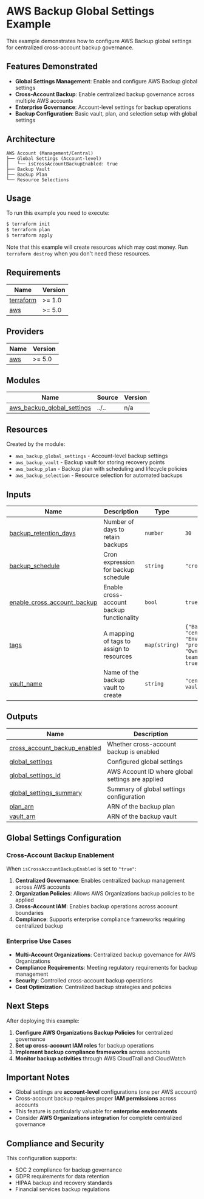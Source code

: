 # AWS Backup Global Settings Example

This example demonstrates how to configure AWS Backup global settings for centralized cross-account backup governance.

## Features Demonstrated

- **Global Settings Management**: Enable and configure AWS Backup global settings
- **Cross-Account Backup**: Enable centralized backup governance across multiple AWS accounts
- **Enterprise Governance**: Account-level settings for backup operations
- **Backup Configuration**: Basic vault, plan, and selection setup with global settings

## Architecture

```
AWS Account (Management/Central)
├── Global Settings (Account-level)
│   └── isCrossAccountBackupEnabled: true
├── Backup Vault
├── Backup Plan
└── Resource Selections
```

## Usage

To run this example you need to execute:

```bash
$ terraform init
$ terraform plan
$ terraform apply
```

Note that this example will create resources which may cost money. Run `terraform destroy` when you don't need these resources.

## Requirements

| Name | Version |
|------|---------|
| <a name="requirement_terraform"></a> [terraform](#requirement\_terraform) | >= 1.0 |
| <a name="requirement_aws"></a> [aws](#requirement\_aws) | >= 5.0 |

## Providers

| Name | Version |
|------|---------|
| <a name="provider_aws"></a> [aws](#provider\_aws) | >= 5.0 |

## Modules

| Name | Source | Version |
|------|--------|---------|
| <a name="module_aws_backup_global_settings"></a> [aws\_backup\_global\_settings](#module\_aws\_backup\_global\_settings) | ../.. | n/a |

## Resources

Created by the module:
- `aws_backup_global_settings` - Account-level backup settings
- `aws_backup_vault` - Backup vault for storing recovery points
- `aws_backup_plan` - Backup plan with scheduling and lifecycle policies
- `aws_backup_selection` - Resource selection for automated backups

## Inputs

| Name | Description | Type | Default | Required |
|------|-------------|------|---------|:--------:|
| <a name="input_backup_retention_days"></a> [backup\_retention\_days](#input\_backup\_retention\_days) | Number of days to retain backups | `number` | `30` | no |
| <a name="input_backup_schedule"></a> [backup\_schedule](#input\_backup\_schedule) | Cron expression for backup schedule | `string` | `"cron(0 2 * * ? *)"` | no |
| <a name="input_enable_cross_account_backup"></a> [enable\_cross\_account\_backup](#input\_enable\_cross\_account\_backup) | Enable cross-account backup functionality | `bool` | `true` | no |
| <a name="input_tags"></a> [tags](#input\_tags) | A mapping of tags to assign to resources | `map(string)` | `{"BackupGovernance": "centralized", "Environment": "production", "Owner": "backup-team", "Terraform": true}` | no |
| <a name="input_vault_name"></a> [vault\_name](#input\_vault\_name) | Name of the backup vault to create | `string` | `"centralized-backup-vault"` | no |

## Outputs

| Name | Description |
|------|-------------|
| <a name="output_cross_account_backup_enabled"></a> [cross\_account\_backup\_enabled](#output\_cross\_account\_backup\_enabled) | Whether cross-account backup is enabled |
| <a name="output_global_settings"></a> [global\_settings](#output\_global\_settings) | Configured global settings |
| <a name="output_global_settings_id"></a> [global\_settings\_id](#output\_global\_settings\_id) | AWS Account ID where global settings are applied |
| <a name="output_global_settings_summary"></a> [global\_settings\_summary](#output\_global\_settings\_summary) | Summary of global settings configuration |
| <a name="output_plan_arn"></a> [plan\_arn](#output\_plan\_arn) | ARN of the backup plan |
| <a name="output_vault_arn"></a> [vault\_arn](#output\_vault\_arn) | ARN of the backup vault |

## Global Settings Configuration

### Cross-Account Backup Enablement

When `isCrossAccountBackupEnabled` is set to `"true"`:

1. **Centralized Governance**: Enables centralized backup management across AWS accounts
2. **Organization Policies**: Allows AWS Organizations backup policies to be applied
3. **Cross-Account IAM**: Enables backup operations across account boundaries
4. **Compliance**: Supports enterprise compliance frameworks requiring centralized backup

### Enterprise Use Cases

- **Multi-Account Organizations**: Centralized backup governance for AWS Organizations
- **Compliance Requirements**: Meeting regulatory requirements for backup management
- **Security**: Controlled cross-account backup operations
- **Cost Optimization**: Centralized backup strategies and policies

## Next Steps

After deploying this example:

1. **Configure AWS Organizations Backup Policies** for centralized governance
2. **Set up cross-account IAM roles** for backup operations
3. **Implement backup compliance frameworks** across accounts
4. **Monitor backup activities** through AWS CloudTrail and CloudWatch

## Important Notes

- Global settings are **account-level** configurations (one per AWS account)
- Cross-account backup requires proper **IAM permissions** across accounts
- This feature is particularly valuable for **enterprise environments**
- Consider **AWS Organizations integration** for complete centralized governance

## Compliance and Security

This configuration supports:
- SOC 2 compliance for backup governance
- GDPR requirements for data retention
- HIPAA backup and recovery standards
- Financial services backup regulations